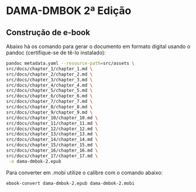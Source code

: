 # DAMA-DMBOK 2ª Edição

## Construção de e-book

Abaixo há os comando para gerar o documento em formato digital usando o pandoc (certifique-se de tê-lo instalado):

```sh
pandoc metadata.yaml --resource-path=src/assets \
src/docs/chapter_1/chapter_1.md \
src/docs/chapter_2/chapter_2.md \
src/docs/chapter_3/chapter_3.md \
src/docs/chapter_4/chapter_4.md \
src/docs/chapter_5/chapter_5.md \
src/docs/chapter_6/chapter_6.md \
src/docs/chapter_7/chapter_7.md \
src/docs/chapter_8/chapter_8.md \
src/docs/chapter_9/chapter_9.md \
src/docs/chapter_10/chapter_10.md \
src/docs/chapter_11/chapter_11.md \
src/docs/chapter_12/chapter_12.md \
src/docs/chapter_13/chapter_13.md \
src/docs/chapter_14/chapter_14.md \
src/docs/chapter_15/chapter_15.md \
src/docs/chapter_16/chapter_16.md \
src/docs/chapter_17/chapter_17.md \
 -o dama-dmbok-2.epub
```

Para converter em .mobi utilize o calibre com o comando abaixo:

```sh
ebook-convert dama-dmbok-2.epub dama-dmbok-2.mobi
```
